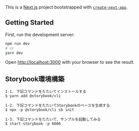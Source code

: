 This is a [Next.js](https://nextjs.org/) project bootstrapped with [`create-next-app`](https://github.com/vercel/next.js/tree/canary/packages/create-next-app).

## Getting Started

First, run the development server:

```bash
npm run dev
# or
yarn dev
```

Open [http://localhost:3000](http://localhost:3000) with your browser to see the result.

## Storybook環境構築

```
1-1. 下記コマンドをたたいてインストールする
$ yarn add @storybook/cli

1-2. 下記コマンドをたたいてStorybookのベースを生成する
$ npx -p @storybook/cli sb init

1-3. 下記コマンドをたたいて、サンプルを起動してみる
$ start-storybook -p 6006
```
